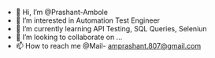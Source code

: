 - 👋 Hi, I’m @Prashant-Ambole
- 👀 I’m interested in Automation Test Engineer
- 🌱 I’m currently learning API Testing, SQL Queries, Seleniun
- 💞️ I’m looking to collaborate on ...
- 📫 How to reach me @Mail- amprashant.807@gmail.com

<!---
Prashant-Ambole/Prashant-Ambole is a ✨ special ✨ repository because its `README.md` (this file) appears on your GitHub profile.
You can click the Preview link to take a look at your changes.
--->
